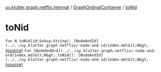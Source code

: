 [uy.klutter.graph.netflix.internal](../index.md) / [GraphOrdinalContainer](index.md) / [toNid](.)


# toNid
`fun N.toNid(id:&nbsp;String): [NodeAndId](../../uy.klutter.graph.netflix/-node-and-id/index.md)&lt;N&gt;` [(source)](https://github.com/kohesive/klutter/blob/master/netflix-graph-jdk6/src/main/kotlin/uy/klutter/graph/netflix/internal/Ordinals.kt#L40)
`fun [NodeAndOrd](../../uy.klutter.graph.netflix/-node-and-ord/index.md)&lt;N&gt;.toNid(): [NodeAndId](../../uy.klutter.graph.netflix/-node-and-id/index.md)&lt;N&gt;` [(source)](https://github.com/kohesive/klutter/blob/master/netflix-graph-jdk6/src/main/kotlin/uy/klutter/graph/netflix/internal/Ordinals.kt#L43)


